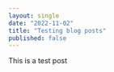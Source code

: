 ```yaml
---
layout: single
date: "2022-11-02"
title: "Testing blog posts"
published: false
---
```


This is a test post
